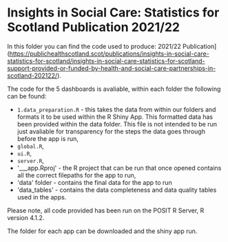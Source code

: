 # Insights in Social Care: Statistics for Scotland Publication 2021/22

In this folder you can find the code used to produce: 2021/22 Publication](https://publichealthscotland.scot/publications/insights-in-social-care-statistics-for-scotland/insights-in-social-care-statistics-for-scotland-support-provided-or-funded-by-health-and-social-care-partnerships-in-scotland-202122/).

The code for the 5 dashboards is avaliable, within each folder the following can be found:
- `1.data_preparation.R` - this takes the data from within our folders and formats it to be used within the R Shiny App. This formatted data has been provided within the data folder. This file is not intended to be run just avaliable for transparency for the steps the data goes through before the app is run,
- `global.R`,
- `ui.R`,
- `server.R`,
- '___app.Rproj' - the R project that can be run that once opened contains all the correct filepaths for the app to run,
- 'data' folder - contains the final data for the app to run
- 'data_tables' - contains the data completeness and data quality tables used in the apps.


Please note, all code provided has been run on the POSIT R Server, R version 4.1.2. 


The folder for each app can be downloaded and the shiny app run.

